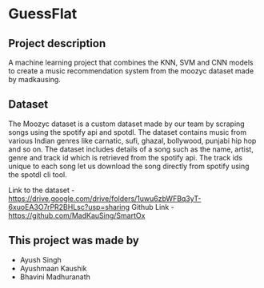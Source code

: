 # GuessFlat

## Project description

A machine learning project that combines the KNN, SVM and CNN models to create a music recommendation system from the moozyc dataset made by madkausing.

## Dataset

The Moozyc dataset is a custom dataset made by our team by scraping songs using the spotify api and spotdl. The dataset contains music from various Indian genres like carnatic, sufi, ghazal, bollywood, punjabi hip hop and so on. The dataset includes details of a song such as the name, artist, genre and track id which is retrieved from the spotify api. The track ids unique to each song let us download the song directly from spotify using the spotdl cli tool.

Link to the dataset - https://drive.google.com/drive/folders/1uwu6zbWFBq3yT-6xuoEA3O7rPR2BHLsc?usp=sharing
Github Link - https://github.com/MadKauSing/SmartOx

## This project was made by

- Ayush Singh
- Ayushmaan Kaushik
- Bhavini Madhuranath